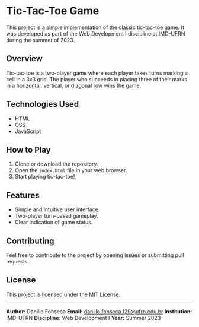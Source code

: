# Tic-Tac-Toe Game

This project is a simple implementation of the classic tic-tac-toe game. It was developed as part of the Web Development I discipline at IMD-UFRN during the summer of 2023.

## Overview

Tic-tac-toe is a two-player game where each player takes turns marking a cell in a 3x3 grid. The player who succeeds in placing three of their marks in a horizontal, vertical, or diagonal row wins the game.

## Technologies Used

- HTML
- CSS
- JavaScript

## How to Play

1. Clone or download the repository.
2. Open the `index.html` file in your web browser.
3. Start playing tic-tac-toe!

## Features

- Simple and intuitive user interface.
- Two-player turn-based gameplay.
- Clear indication of game status.

## Contributing

Feel free to contribute to the project by opening issues or submitting pull requests.

## License

This project is licensed under the [MIT License](LICENSE).

---

**Author:** Danillo Fonseca
**Email:** danillo.fonseca.129@ufrn.edu.br
**Institution:** IMD-UFRN
**Discipline:** Web Development I
**Year:** Summer 2023